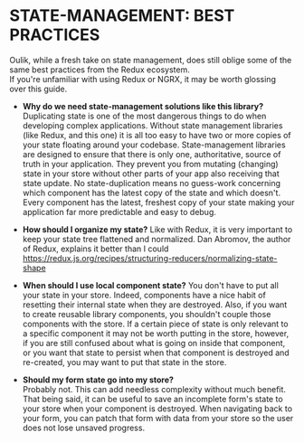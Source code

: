 # STATE-MANAGEMENT: BEST PRACTICES #
Oulik, while a fresh take on state management, does still oblige some of the same best practices from the Redux ecosystem.  
If you're unfamiliar with using Redux or NGRX, it may be worth glossing over this guide.

* **Why do we need state-management solutions like this library?**
Duplicating state is one of the most dangerous things to do when developing complex applications. Without state management libraries (like Redux, and this one) it is all too easy to have two or more copies of your state floating around your codebase. State-management libraries are designed to ensure that there is only one, authoritative, source of truth in your application. They prevent you from mutating (changing) state in your store without other parts of your app also receiving that state update. No state-duplication means no guess-work concerning which component has the latest copy of the state and which doesn't. Every component has the latest, freshest copy of your state making your application far more predictable and easy to debug.

* **How should I organize my state?**
Like with Redux, it is very important to keep your state tree flattened and normalized. Dan Abromov, the author of Redux, explains it better than I could https://redux.js.org/recipes/structuring-reducers/normalizing-state-shape

* **When should I use local component state?**
 You don't have to put all your state in your store. Indeed, components have a nice habit of resetting their internal state when they are destroyed. Also, if you want to create reusable library components, you shouldn't couple those components with the store. If a certain piece of state is only relevant to a specific component it may not be worth putting in the store, however, if you are still confused about what is going on inside that component, or you want that state to persist when that component is destroyed and re-created, you may want to put that state in the store.

* **Should my form state go into my store?**  
Probably not. This can add needless complexity without much benefit. That being said, it can be useful to save an incomplete form's state to your store when your component is destroyed. When navigating back to your form, you can patch that form with data from your store so the user does not lose unsaved progress.